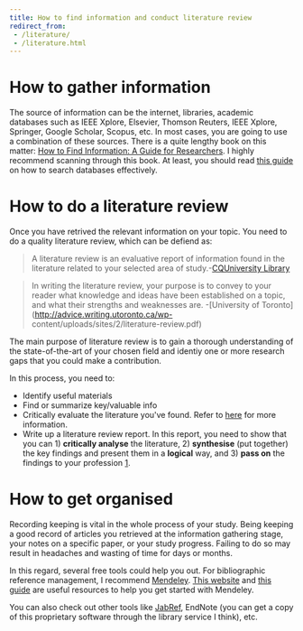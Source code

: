 ```yaml
---
title: How to find information and conduct literature review
redirect_from: 
 - /literature/
 - /literature.html
---
```


# How to gather information
The source of information can be the internet, libraries, academic databases such as IEEE Xplore, Elsevier, Thomson Reuters, IEEE Xplore, Springer, Google Scholar, Scopus, etc. In most cases, you are going to use a combination of these sources. There is a quite lengthy book on this matter: [How to Find Information: A Guide for Researchers](https://www.mheducation.co.uk/how-to-find-information-a-guide-for-researchers-9780335226313-emea-group). I highly recommend scanning through this book. At least, you should read [this guide](https://www.open.ac.uk/libraryservices/documents/advanced-search-techniques.pdf) on how to search databases effectively.

# How to do a literature review
Once you have retrived the relevant information on your topic. You need to do a quality literature review, which can be defiend as:
> A literature review is an evaluative report of information found in the
literature related to your selected area of study.-[CQUniversity Library](https://libguides.library.cqu.edu.au/litreview)

> In writing the literature review, your purpose is to convey to your reader what knowledge and ideas have been established on a topic, and what their strengths and weaknesses are. -[University of Toronto](http://advice.writing.utoronto.ca/wp- content/uploads/sites/2/literature-review.pdf)

The main purpose of literature review is to gain a thorough understanding of the state-of-the-art of your chosen field and identiy one or more research gaps that you could make a contribution.

In this process, you need to:
- Identify useful materials
- Find or summarize key/valuable info
- Critically evaluate the literature you've found. Refer to [here]((https://www.gcu.ac.uk/library/pilot/researchskills/criticalreviewing/whatdoescriticallyevaluatingmean/)) for more information.
- Write up a literature review report. In this report, you need to show that you can 1) **critically analyse** the literature, 2) **synthesise** (put together) the key findings and present them in a **logical** way, and 3) **pass on** the findings to your profession [1](https://www.gcu.ac.uk/library/pilot/researchskills/criticalreviewing/).

# How to get organised
Recording keeping is vital in the whole process of your study. Being keeping a good record of articles you retrieved at the information gathering stage, your notes on a specific paper, or your study progress. Failing to do so may result in headaches and wasting of time for days or months. 

In this regard, several free tools could help you out. For bibliographic reference management, I recommend [Mendeley](https://www.mendeley.com/download-desktop-new/). [This website](https://www.mendeley.com/guides) and [this guide](https://stglibrary.files.wordpress.com/2018/07/how-to-use-mendeley-a-step-by-step-guide.pdf) are useful resources to help you get started with Mendeley. 

You can also check out other tools like [JabRef](https://www.jabref.org/), EndNote (you can get a copy of this proprietary software through the library service I think), etc.